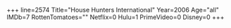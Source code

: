 +++
line=2574
Title="House Hunters International"
Year=2006
Age="all"
IMDb=7
RottenTomatoes=""
Netflix=0
Hulu=1
PrimeVideo=0
Disney=0
+++

